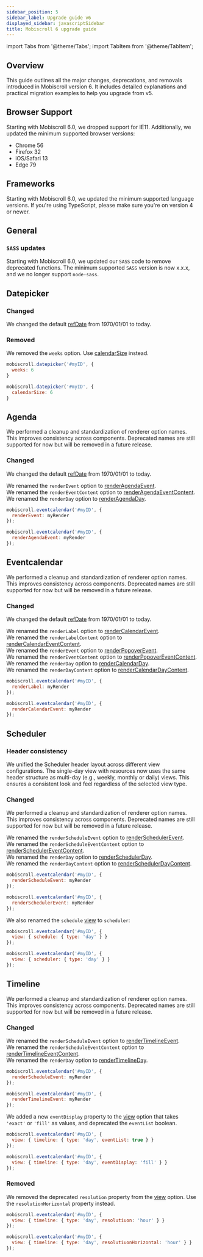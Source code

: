 ```yaml
---
sidebar_position: 5
sidebar_label: Upgrade guide v6
displayed_sidebar: javascriptSidebar
title: Mobiscroll 6 upgrade guide
---
```


import Tabs from '@theme/Tabs';
import TabItem from '@theme/TabItem';

## Overview

This guide outlines all the major changes, deprecations, and removals introduced in Mobiscroll version 6. It includes detailed explanations and practical migration examples to help you upgrade from v5.

## Browser Support

Starting with Mobiscroll 6.0, we dropped support for IE11. Additionally, we updated the minimum supported browser versions:

* Chrome 56
* Firefox 32
* iOS/Safari 13
* Edge 79

## Frameworks

Starting with Mobiscroll 6.0, we updated the minimum supported language versions. If you're using TypeScript, please make sure you're on version 4 or newer.

## General

### `SASS` updates

Starting with Mobiscroll 6.0, we updated our `SASS` code to remove deprecated functions. The minimum supported `SASS` version is now x.x.x, and we no longer support `node-sass`.

## Datepicker

### Changed

We changed the default [refDate](/javascript/datepicker/api#opt-refDate) from 1970/01/01 to today.

### Removed

We removed the `weeks` option. Use [calendarSize](/javascript/datepicker/api#opt-calendarSize) instead.

<Tabs>
  <TabItem value="old" label="Old code" default>

```jsx
mobiscroll.datepicker('#myID', {
  weeks: 6
}
```

  </TabItem>
  <TabItem value="new" label="New code">

```jsx
mobiscroll.datepicker('#myID', {
  calendarSize: 6
}
```

  </TabItem>
</Tabs>

## Agenda

We performed a cleanup and standardization of renderer option names. This improves consistency across components. Deprecated names are still supported for now but will be removed in a future release.

### Changed

We changed the default [refDate](/javascript/eventcalendar/api#opt-refDate) from 1970/01/01 to today.

We renamed the `renderEvent` option to [renderAgendaEvent](/javascript/eventcalendar/api#renderer-renderAgendaEvent).   
We renamed the `renderEventContent` option to [renderAgendaEventContent](/javascript/eventcalendar/api#renderer-renderAgendaEventContent).  
We renamed the `renderDay` option to [renderAgendaDay](/javascript/eventcalendar/api#renderer-renderAgendaDay).  

<Tabs>
  <TabItem value="old" label="Old code" default>

```jsx
mobiscroll.eventcalendar('#myID', {
  renderEvent: myRender
});
```

  </TabItem>
  <TabItem value="new" label="New code">

```jsx
mobiscroll.eventcalendar('#myID', {
  renderAgendaEvent: myRender
});
```

  </TabItem>
</Tabs>


## Eventcalendar

We performed a cleanup and standardization of renderer option names. This improves consistency across components. Deprecated names are still supported for now but will be removed in a future release.

### Changed

We changed the default [refDate](/javascript/eventcalendar/api#opt-refDate) from 1970/01/01 to today.

We renamed the `renderLabel` option to [renderCalendarEvent](/javascript/eventcalendar/api#renderer-renderCalendarEvent).  
We renamed the `renderLabelContent` option to [renderCalendarEventContent](/javascript/eventcalendar/api#renderer-renderCalendarEventContent).  
We renamed the `renderEvent` option to [renderPopoverEvent](/javascript/eventcalendar/api#renderer-renderPopoverEvent).  
We renamed the `renderEventContent` option to [renderPopoverEventContent](/javascript/eventcalendar/api#renderer-renderPopoverEventContent).  
We renamed the `renderDay` option to [renderCalendarDay](/javascript/eventcalendar/api#renderer-renderCalendarDay).  
We renamed the `renderDayContent` option to [renderCalendarDayContent](/javascript/eventcalendar/api#renderer-renderCalendarDayContent).


<Tabs>
  <TabItem value="old" label="Old code" default>

```jsx
mobiscroll.eventcalendar('#myID', {
  renderLabel: myRender
});
```

  </TabItem>
  <TabItem value="new" label="New code">

```jsx
mobiscroll.eventcalendar('#myID', {
  renderCalendarEvent: myRender
});
```

  </TabItem>
</Tabs>


## Scheduler

### Header consistency

We unified the Scheduler header layout across different view configurations. The single-day view with resources now uses the same header structure as multi-day (e.g., weekly, monthly or daily) views. This ensures a consistent look and feel regardless of the selected view type.


### Changed

We performed a cleanup and standardization of renderer option names. This improves consistency across components. Deprecated names are still supported for now but will be removed in a future release.

We renamed the `renderScheduleEvent` option to [renderSchedulerEvent](/javascript/eventcalendar/api#renderer-renderSchedulerEvent).  
We renamed the `renderScheduleEventContent` option to [renderSchedulerEventContent](/javascript/eventcalendar/api#renderer-renderSchedulerEventContent).  
We renamed the `renderDay` option to [renderSchedulerDay](/javascript/eventcalendar/api#renderer-renderSchedulerDay).  
We renamed the `renderDayContent` option to [renderSchedulerDayContent](/javascript/eventcalendar/api#renderer-renderSchedulerDayContent).  


<Tabs>
  <TabItem value="old" label="Old code" default>

```jsx
mobiscroll.eventcalendar('#myID', {
  renderScheduleEvent: myRender
});
```

  </TabItem>
  <TabItem value="new" label="New code">

```jsx
mobiscroll.eventcalendar('#myID', {
  renderSchedulerEvent: myRender
});
```

  </TabItem>
</Tabs>

We also renamed the `schedule` [view](/javascript/eventcalendar/api#opt-view) to `scheduler`:

<Tabs>
  <TabItem value="old" label="Old code" default>

```jsx
mobiscroll.eventcalendar('#myID', {
  view: { schedule: { type: 'day' } }
});
```

  </TabItem>
  <TabItem value="new" label="New code">

```jsx
mobiscroll.eventcalendar('#myID', {
  view: { scheduler: { type: 'day' } }
});
```

  </TabItem>
</Tabs>

## Timeline

We performed a cleanup and standardization of renderer option names. This improves consistency across components. Deprecated names are still supported for now but will be removed in a future release.

### Changed

We renamed the `renderScheduleEvent` option to [renderTimelineEvent](/javascript/eventcalendar/api#renderer-renderTimelineEvent).  
We renamed the `renderScheduleEventContent` option to [renderTimelineEventContent](/javascript/eventcalendar/api#renderer-renderTimelineEventContent).  
We renamed the `renderDay` option to [renderTimelineDay](/javascript/eventcalendar/api#renderer-renderTimelineDay).  

<Tabs>
  <TabItem value="old" label="Old code" default>

```jsx
mobiscroll.eventcalendar('#myID', {
  renderScheduleEvent: myRender
});
```
  </TabItem>
  <TabItem value="new" label="New code">

```jsx
mobiscroll.eventcalendar('#myID', {
  renderTimelineEvent: myRender
});
```

  </TabItem>
</Tabs>

We added a new `eventDisplay` property to the [view](/javascript/eventcalendar/api#opt-view) option that takes `'exact'` or `'fill'` as values, and deprecated the `eventList` boolean.

<Tabs>
  <TabItem value="old" label="Old code" default>

```jsx
mobiscroll.eventcalendar('#myID', {
  view: { timeline: { type: 'day', eventList: true } }
});
```
  </TabItem>
  <TabItem value="new" label="New code">

```jsx
mobiscroll.eventcalendar('#myID', {
  view: { timeline: { type: 'day', eventDisplay: 'fill' } }
});
```

  </TabItem>
</Tabs>

### Removed

We removed the deprecated `resolution` property from the [view](/javascript/eventcalendar/api#opt-view) option. Use the `resolutionHorizontal` property instead.

<Tabs>
  <TabItem value="old" label="Old code" default>

```jsx
mobiscroll.eventcalendar('#myID', {
  view: { timeline: { type: 'day', resolutiuon: 'hour' } }
});
```
  </TabItem>
  <TabItem value="new" label="New code">

```jsx
mobiscroll.eventcalendar('#myID', {
  view: { timeline: { type: 'day', resolutiuonHorizontal: 'hour' } }
});
```

  </TabItem>
</Tabs>
